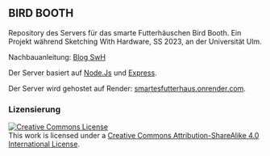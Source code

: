 ## BIRD BOOTH

Repository des Servers für das smarte Futterhäuschen Bird Booth.
Ein Projekt während Sketching With Hardware, SS 2023, an der Universität Ulm.

Nachbauanleitung: [Blog SwH](https://annamarburger.github.io/swh/posts/post9/)

Der Server basiert auf [Node.Js](https://nodejs.org/de) und [Express](http://expressjs.com).

Der Server wird gehostet auf Render: [smartesfutterhaus.onrender.com](https://smartesfutterhaus.onrender.com).

### Lizensierung

<a rel="license" href="http://creativecommons.org/licenses/by-sa/4.0/"><img alt="Creative Commons License" style="border-width:0" src="https://i.creativecommons.org/l/by-sa/4.0/88x31.png" /></a><br />This work is licensed under a <a rel="license" href="http://creativecommons.org/licenses/by-sa/4.0/">Creative Commons Attribution-ShareAlike 4.0 International License</a>.
